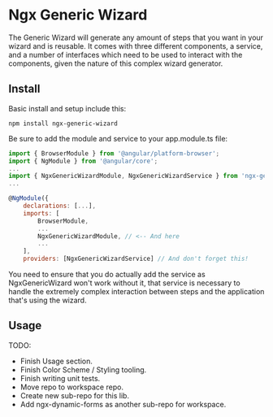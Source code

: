 # Ngx Generic Wizard

The Generic Wizard will generate any amount of steps that you want in your wizard and is reusable. It comes with three different components, a service, and a number of interfaces which need to be used to interact with the components, given the nature of this complex wizard generator.

## Install

Basic install and setup include this:

```
npm install ngx-generic-wizard
```

Be sure to add the module and service to your app.module.ts file:

```js
import { BrowserModule } from '@angular/platform-browser';
import { NgModule } from '@angular/core';
...
import { NgxGenericWizardModule, NgxGenericWizardService } from 'ngx-generic-wizard'; // <-- Here
...

@NgModule({
    declarations: [...],
    imports: [
        BrowserModule,
        ...
        NgxGenericWizardModule, // <-- And here
        ...
    ],
    providers: [NgxGenericWizardService] // And don't forget this!
```

You need to ensure that you do actually add the service as NgxGenericWizard won't work without it, that service is necessary to handle the extremely complex interaction between steps and the application that's using the wizard.

## Usage

TODO:

-   Finish Usage section.
-   Finish Color Scheme / Styling tooling.
-   Finish writing unit tests.
-   Move repo to workspace repo.
-   Create new sub-repo for this lib.
-   Add ngx-dynamic-forms as another sub-repo for workspace.
